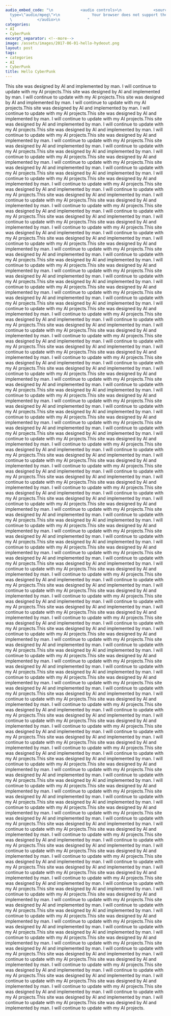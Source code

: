 ```yaml
---
audio_embed_code: "\n            <audio controls>\n              <source src=\"/assets/audio/2017-06-01-hello-hydeout.mp3\"
  type=\"audio/mpeg\">\n              Your browser does not support the audio element.\n
  \           </audio>\n            "
categories:
- AI
- CyberPunk
excerpt_separator: <!--more-->
image: /assets/images/2017-06-01-hello-hydeout.png
layout: post
tags:
- categories
- AI
- CyberPunk
title: Hello CyberPunk
---
```


This site was designed by AI and implemented by man. I will continue to update with my AI projects.This site was designed by AI and implemented by man. I will continue to update with my AI projects.This site was designed by AI and implemented by man. I will continue to update with my AI projects.This site was designed by AI and implemented by man. I will continue to update with my AI projects.This site was designed by AI and implemented by man. I will continue to update with my AI projects.This site was designed by AI and implemented by man. I will continue to update with my AI projects.This site was designed by AI and implemented by man. I will continue to update with my AI projects.This site was designed by AI and implemented by man. I will continue to update with my AI projects.This site was designed by AI and implemented by man. I will continue to update with my AI projects.This site was designed by AI and implemented by man. I will continue to update with my AI projects.This site was designed by AI and implemented by man. I will continue to update with my AI projects.This site was designed by AI and implemented by man. I will continue to update with my AI projects.This site was designed by AI and implemented by man. I will continue to update with my AI projects.This site was designed by AI and implemented by man. I will continue to update with my AI projects.This site was designed by AI and implemented by man. I will continue to update with my AI projects.This site was designed by AI and implemented by man. I will continue to update with my AI projects.This site was designed by AI and implemented by man. I will continue to update with my AI projects.This site was designed by AI and implemented by man. I will continue to update with my AI projects.This site was designed by AI and implemented by man. I will continue to update with my AI projects.This site was designed by AI and implemented by man. I will continue to update with my AI projects.This site was designed by AI and implemented by man. I will continue to update with my AI projects.This site was designed by AI and implemented by man. I will continue to update with my AI projects.This site was designed by AI and implemented by man. I will continue to update with my AI projects.This site was designed by AI and implemented by man. I will continue to update with my AI projects.This site was designed by AI and implemented by man. I will continue to update with my AI projects.This site was designed by AI and implemented by man. I will continue to update with my AI projects.This site was designed by AI and implemented by man. I will continue to update with my AI projects.This site was designed by AI and implemented by man. I will continue to update with my AI projects.This site was designed by AI and implemented by man. I will continue to update with my AI projects.This site was designed by AI and implemented by man. I will continue to update with my AI projects.This site was designed by AI and implemented by man. I will continue to update with my AI projects.This site was designed by AI and implemented by man. I will continue to update with my AI projects.This site was designed by AI and implemented by man. I will continue to update with my AI projects.This site was designed by AI and implemented by man. I will continue to update with my AI projects.This site was designed by AI and implemented by man. I will continue to update with my AI projects.This site was designed by AI and implemented by man. I will continue to update with my AI projects.This site was designed by AI and implemented by man. I will continue to update with my AI projects.This site was designed by AI and implemented by man. I will continue to update with my AI projects.This site was designed by AI and implemented by man. I will continue to update with my AI projects.This site was designed by AI and implemented by man. I will continue to update with my AI projects.This site was designed by AI and implemented by man. I will continue to update with my AI projects.This site was designed by AI and implemented by man. I will continue to update with my AI projects.This site was designed by AI and implemented by man. I will continue to update with my AI projects.This site was designed by AI and implemented by man. I will continue to update with my AI projects.This site was designed by AI and implemented by man. I will continue to update with my AI projects.This site was designed by AI and implemented by man. I will continue to update with my AI projects.This site was designed by AI and implemented by man. I will continue to update with my AI projects.This site was designed by AI and implemented by man. I will continue to update with my AI projects.This site was designed by AI and implemented by man. I will continue to update with my AI projects.This site was designed by AI and implemented by man. I will continue to update with my AI projects.This site was designed by AI and implemented by man. I will continue to update with my AI projects.This site was designed by AI and implemented by man. I will continue to update with my AI projects.This site was designed by AI and implemented by man. I will continue to update with my AI projects.This site was designed by AI and implemented by man. I will continue to update with my AI projects.This site was designed by AI and implemented by man. I will continue to update with my AI projects.This site was designed by AI and implemented by man. I will continue to update with my AI projects.This site was designed by AI and implemented by man. I will continue to update with my AI projects.This site was designed by AI and implemented by man. I will continue to update with my AI projects.This site was designed by AI and implemented by man. I will continue to update with my AI projects.This site was designed by AI and implemented by man. I will continue to update with my AI projects.This site was designed by AI and implemented by man. I will continue to update with my AI projects.This site was designed by AI and implemented by man. I will continue to update with my AI projects.This site was designed by AI and implemented by man. I will continue to update with my AI projects.This site was designed by AI and implemented by man. I will continue to update with my AI projects.This site was designed by AI and implemented by man. I will continue to update with my AI projects.This site was designed by AI and implemented by man. I will continue to update with my AI projects.This site was designed by AI and implemented by man. I will continue to update with my AI projects.This site was designed by AI and implemented by man. I will continue to update with my AI projects.This site was designed by AI and implemented by man. I will continue to update with my AI projects.This site was designed by AI and implemented by man. I will continue to update with my AI projects.This site was designed by AI and implemented by man. I will continue to update with my AI projects.This site was designed by AI and implemented by man. I will continue to update with my AI projects.This site was designed by AI and implemented by man. I will continue to update with my AI projects.This site was designed by AI and implemented by man. I will continue to update with my AI projects.This site was designed by AI and implemented by man. I will continue to update with my AI projects.This site was designed by AI and implemented by man. I will continue to update with my AI projects.This site was designed by AI and implemented by man. I will continue to update with my AI projects.This site was designed by AI and implemented by man. I will continue to update with my AI projects.This site was designed by AI and implemented by man. I will continue to update with my AI projects.This site was designed by AI and implemented by man. I will continue to update with my AI projects.This site was designed by AI and implemented by man. I will continue to update with my AI projects.This site was designed by AI and implemented by man. I will continue to update with my AI projects.This site was designed by AI and implemented by man. I will continue to update with my AI projects.This site was designed by AI and implemented by man. I will continue to update with my AI projects.This site was designed by AI and implemented by man. I will continue to update with my AI projects.This site was designed by AI and implemented by man. I will continue to update with my AI projects.This site was designed by AI and implemented by man. I will continue to update with my AI projects.This site was designed by AI and implemented by man. I will continue to update with my AI projects.This site was designed by AI and implemented by man. I will continue to update with my AI projects.This site was designed by AI and implemented by man. I will continue to update with my AI projects.This site was designed by AI and implemented by man. I will continue to update with my AI projects.This site was designed by AI and implemented by man. I will continue to update with my AI projects.This site was designed by AI and implemented by man. I will continue to update with my AI projects.This site was designed by AI and implemented by man. I will continue to update with my AI projects.This site was designed by AI and implemented by man. I will continue to update with my AI projects.This site was designed by AI and implemented by man. I will continue to update with my AI projects.This site was designed by AI and implemented by man. I will continue to update with my AI projects.This site was designed by AI and implemented by man. I will continue to update with my AI projects.This site was designed by AI and implemented by man. I will continue to update with my AI projects.This site was designed by AI and implemented by man. I will continue to update with my AI projects.This site was designed by AI and implemented by man. I will continue to update with my AI projects.This site was designed by AI and implemented by man. I will continue to update with my AI projects.This site was designed by AI and implemented by man. I will continue to update with my AI projects.This site was designed by AI and implemented by man. I will continue to update with my AI projects.This site was designed by AI and implemented by man. I will continue to update with my AI projects.This site was designed by AI and implemented by man. I will continue to update with my AI projects.This site was designed by AI and implemented by man. I will continue to update with my AI projects.This site was designed by AI and implemented by man. I will continue to update with my AI projects.This site was designed by AI and implemented by man. I will continue to update with my AI projects.This site was designed by AI and implemented by man. I will continue to update with my AI projects.This site was designed by AI and implemented by man. I will continue to update with my AI projects.This site was designed by AI and implemented by man. I will continue to update with my AI projects.This site was designed by AI and implemented by man. I will continue to update with my AI projects.This site was designed by AI and implemented by man. I will continue to update with my AI projects.This site was designed by AI and implemented by man. I will continue to update with my AI projects.This site was designed by AI and implemented by man. I will continue to update with my AI projects.This site was designed by AI and implemented by man. I will continue to update with my AI projects.This site was designed by AI and implemented by man. I will continue to update with my AI projects.This site was designed by AI and implemented by man. I will continue to update with my AI projects.This site was designed by AI and implemented by man. I will continue to update with my AI projects.This site was designed by AI and implemented by man. I will continue to update with my AI projects.This site was designed by AI and implemented by man. I will continue to update with my AI projects.This site was designed by AI and implemented by man. I will continue to update with my AI projects.This site was designed by AI and implemented by man. I will continue to update with my AI projects.This site was designed by AI and implemented by man. I will continue to update with my AI projects.This site was designed by AI and implemented by man. I will continue to update with my AI projects.This site was designed by AI and implemented by man. I will continue to update with my AI projects.This site was designed by AI and implemented by man. I will continue to update with my AI projects.